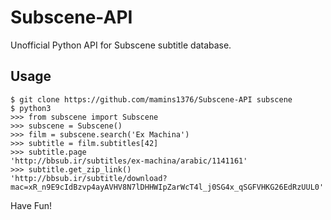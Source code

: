 # Subscene-API
Unofficial Python API for Subscene subtitle database.

## Usage

```
$ git clone https://github.com/mamins1376/Subscene-API subscene
$ python3
>>> from subscene import Subscene
>>> subscene = Subscene()
>>> film = subscene.search('Ex Machina')
>>> subtitle = film.subtitles[42]
>>> subtitle.page
'http://bbsub.ir/subtitles/ex-machina/arabic/1141161'
>>> subtitle.get_zip_link()
'http://bbsub.ir/subtitle/download?mac=xR_n9E9cIdBzvp4ayAVHV8N7lDHHWIpZarWcT4l_j0SG4x_qSGFVHKG26EdRzUUL0'
```

Have Fun!
